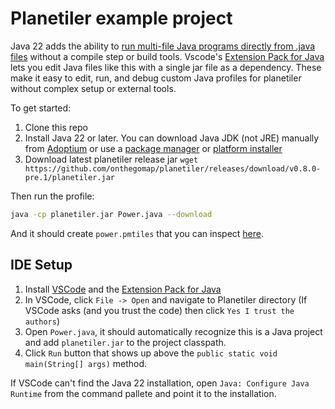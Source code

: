# Planetiler example project

Java 22 adds the ability to [run multi-file Java programs directly from .java files](https://openjdk.org/jeps/458) without a compile step or build tools. Vscode's [Extension Pack for Java](https://marketplace.visualstudio.com/items?itemName=vscjava.vscode-java-pack) lets you edit Java files like this with a single jar file as a dependency. These make it easy to edit, run, and debug custom Java profiles for planetiler without complex setup or external tools.

To get started:

1. Clone this repo
1. Install Java 22 or later. You can download Java JDK (not JRE) manually from [Adoptium](https://adoptium.net) or use a [package manager](https://adoptium.net/installation/) or [platform installer](https://adoptium.net/installation/#_installers)
1. Download latest planetiler release jar `wget https://github.com/onthegomap/planetiler/releases/download/v0.8.0-pre.1/planetiler.jar`

Then run the profile:

```bash
java -cp planetiler.jar Power.java --download
```

And it should create `power.pmtiles` that you can inspect [here](https://protomaps.github.io/PMTiles/).

## IDE Setup

1. Install [VSCode](https://code.visualstudio.com/download) and the [Extension Pack for Java](https://marketplace.visualstudio.com/items?itemName=vscjava.vscode-java-pack)
1. In VSCode, click `File -> Open` and navigate to Planetiler directory (If VSCode asks (and you trust the code) then click `Yes I trust the authors`)
1. Open `Power.java`, it should automatically recognize this is a Java project and add `planetiler.jar` to the project classpath.
1. Click `Run` button that shows up above the `public static void main(String[] args)` method.

If VSCode can't find the Java 22 installation, open `Java: Configure Java Runtime` from the command pallete and point it to the installation.
